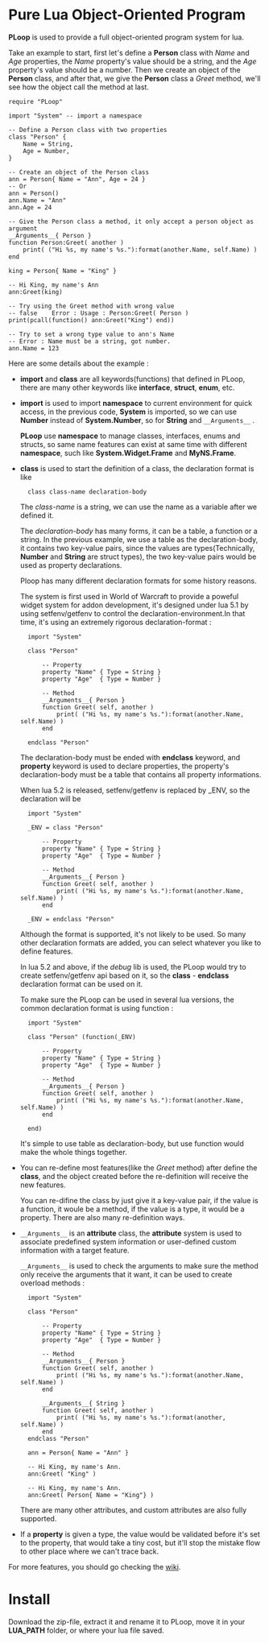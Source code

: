 Pure Lua Object-Oriented Program
====

__PLoop__ is used to provide a full object-oriented program system for lua.

Take an example to start, first let's define a __Person__ class with _Name_ and _Age_ properties, the _Name_ property's value should be a string, and the _Age_ property's value should be a number. Then we create an object of the __Person__ class, and after that, we give the __Person__ class a _Greet_ method, we'll see how the object call the method at last.

	require "PLoop"

	import "System"	-- import a namespace

	-- Define a Person class with two properties
	class "Person" {
		Name = String,
		Age = Number,
	}

	-- Create an object of the Person class
	ann = Person{ Name = "Ann", Age = 24 }
	-- Or
	ann = Person()
	ann.Name = "Ann"
	ann.Age = 24

	-- Give the Person class a method, it only accept a person object as argument
	__Arguments__{ Person }
	function Person:Greet( another )
		print( ("Hi %s, my name's %s."):format(another.Name, self.Name) )
	end

	king = Person{ Name = "King" }

	-- Hi King, my name's Ann
	ann:Greet(king)

	-- Try using the Greet method with wrong value
	-- false	Error : Usage : Person:Greet( Person )
	print(pcall(function() ann:Greet("King") end))

	-- Try to set a wrong type value to ann's Name
	-- Error : Name must be a string, got number.
	ann.Name = 123

Here are some details about the example :

* __import__ and __class__ are all keywords(functions) that defined in PLoop, there are many other keywords like __interface__, __struct__, __enum__, etc.

* __import__ is used to import __namespace__ to current environment for quick access, in the previous code, __System__ is imported, so we can use __Number__ instead of __System.Number__, so for __String__ and `__Arguments__` .

	__PLoop__ use __namespace__ to manage classes, interfaces, enums and structs, so same name features can exist at same time with different __namespace__, such like __System.Widget.Frame__ and __MyNS.Frame__.

* __class__ is used to start the definition of a class, the declaration format is like

		class class-name declaration-body

	The _class-name_ is a string, we can use the name as a variable after we defined it.

	The _declaration-body_ has many forms, it can be a table, a function or a string. In the previous example, we use a table as the declaration-body, it contains two key-value pairs, since the values are types(Technically, __Number__ and __String__ are struct types), the two key-value pairs would be used as property declarations.

	Ploop has many different declaration formats for some history reasons.

	The system is first used in World of Warcraft to provide a poweful widget system for addon development, it's designed under lua 5.1 by using setfenv/getfenv to control the declaration-environment.In that time, it's using an extremely rigorous declaration-format :

		import "System"

		class "Person"

			-- Property
			property "Name"	{ Type = String }
			property "Age"	{ Type = Number }

			-- Method
			__Arguments__{ Person }
			function Greet( self, another )
				print( ("Hi %s, my name's %s."):format(another.Name, self.Name) )
			end

		endclass "Person"

	The declaration-body must be ended with __endclass__ keyword, and __property__ keyword is used to declare properties, the property's declaration-body must be a table that contains all property informations.

	When lua 5.2 is released, setfenv/getfenv is replaced by _ENV, so the declaration will be

		import "System"

		_ENV = class "Person"

			-- Property
			property "Name"	{ Type = String }
			property "Age"	{ Type = Number }

			-- Method
			__Arguments__{ Person }
			function Greet( self, another )
				print( ("Hi %s, my name's %s."):format(another.Name, self.Name) )
			end

		_ENV = endclass "Person"

	Although the format is supported, it's not likely to be used. So many other declaration formats are added, you can select whatever you like to define features.

	In lua 5.2 and above, if the _debug_ lib is used, the PLoop would try to create setfenv/getfenv api based on it, so the __class__ - __endclass__ declaration format can be used on it.

	To make sure the PLoop can be used in several lua versions, the common declaration format is using function :

		import "System"

		class "Person" (function(_ENV)

			-- Property
			property "Name"	{ Type = String }
			property "Age"	{ Type = Number }

			-- Method
			__Arguments__{ Person }
			function Greet( self, another )
				print( ("Hi %s, my name's %s."):format(another.Name, self.Name) )
			end

		end)

	It's simple to use table as declaration-body, but use function would make the whole things together.

* You can re-define most features(like the _Greet_ method) after define the __class__, and the object created before the re-definition will receive the new features.

	You can re-difine the class by just give it a key-value pair, if the value is a function, it woule be a method, if the value is a type, it would be a property. There are also many re-definition ways.

* `__Arguments__` is an __attribute__ class, the __attribute__ system is used to associate predefined system information or user-defined custom information with a target feature.

	`__Arguments__` is used to check the arguments to make sure the method only receive the arguments that it want, it can be used to create overload methods :


		import "System"

		class "Person"

			-- Property
			property "Name"	{ Type = String }
			property "Age"	{ Type = Number }

			-- Method
			__Arguments__{ Person }
			function Greet( self, another )
				print( ("Hi %s, my name's %s."):format(another.Name, self.Name) )
			end

			__Arguments__{ String }
			function Greet( self, another )
				print( ("Hi %s, my name's %s."):format(another, self.Name) )
			end
		endclass "Person"

		ann = Person{ Name = "Ann" }

		-- Hi King, my name's Ann.
		ann:Greet( "King" )

		-- Hi King, my name's Ann.
		ann:Greet( Person{ Name = "King"} )

	There are many other attributes, and custom attributes are also fully supported.

* If a __property__ is given a type, the value would be validated before it's set to the property, that would take a tiny cost, but it'll stop the mistake flow to other place where we can't trace back.


For more features, you should go checking the [wiki](https://github.com/kurapica/PLoop/wiki).


Install
====

Download the zip-file, extract it and rename it to PLoop, move it in your **LUA_PATH** folder, or where your lua file saved.